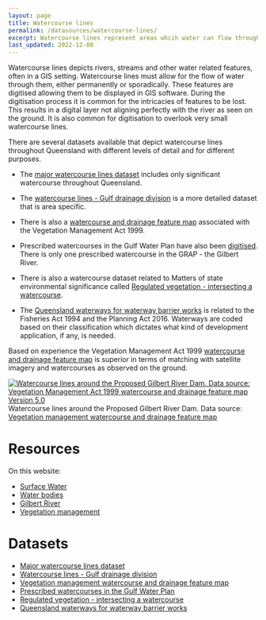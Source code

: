 ```yaml
---
layout: page
title: Watercourse lines
permalink: /datasources/watercourse-lines/
excerpt: Watercourse lines represent areas whcih water can flow through, either permanently or on an ephemeral basis. Watercourse lines have policy implications, for taking water, constructing waterway barriers and vegetation management.
last_updated: 2022-12-08
---
```


Watercourse lines depicts rivers, streams and other water related features, often in a GIS setting. Watercourse lines must allow for the flow of water through them, either permanently or sporadically. These features are digitised allowing them to be displayed in GIS software. During the digitisation process it is common for the intricacies of features to be lost. This results in a digital layer not aligning perfectly with the river as seen on the ground. It is also common for digitisation to overlook very small watercourse lines.  

There are several datasets available that depict watercourse lines throughout Queensland with different levels of detail and for different purposes. 

- The <a href="https://qldspatial.information.qld.gov.au/catalogue/custom/detail.page?fid={22EBABD4-8D0F-46AC-9814-0F3375D9E7DA}" target="_blank">major watercourse lines dataset</a> includes only significant watercourse throughout Queensland.

- The <a href="https://qldspatial.information.qld.gov.au/catalogue/custom/detail.page?fid={99BCD4C1-2B81-4D04-9A90-8B63B95372C7}" target="_blank">watercourse lines - Gulf drainage division</a> is a more detailed dataset that is area specific. 

- There is also a <a href="https://qldspatial.information.qld.gov.au/catalogue/custom/detail.page?fid={6DD57F84-007D-4228-A43E-3B4FA93B0DAC}" target="_blank">watercourse and drainage feature map</a> associated with the Vegetation Management Act 1999. 

- Prescribed watercourses in the Gulf Water Plan have also been <a href="https://qldspatial.information.qld.gov.au/catalogue/custom/detail.page?fid={6FC98019-1D70-408D-8A02-489FC17CDF35}" target="_blank">digitised</a>. There is only one prescribed watercourse in the GRAP - the Gilbert River. 

- There is also a watercourse dataset related to Matters of state environmental significance called <a href="https://qldspatial.information.qld.gov.au/catalogue/custom/detail.page?fid={8A33846C-455E-45DD-A485-6FB6A8D4A35C}" target="_blank">Regulated vegetation - intersecting a watercourse</a>.

- The <a href="https://qldspatial.information.qld.gov.au/catalogue/custom/detail.page?fid={77D35E81-DB9C-45B1-811F-0D2572ADB02A}" target="_blank">Queensland waterways for waterway barrier works</a> is related to the Fisheries Act 1994 and the Planning Act 2016. Waterways are coded based on their classification which dictates what kind of development application, if any, is needed.  

Based on experience the Vegetation Management Act 1999 <a href="https://qldspatial.information.qld.gov.au/catalogue/custom/detail.page?fid={6DD57F84-007D-4228-A43E-3B4FA93B0DAC}" target="_blank">watercourse and drainage feature map</a> is superior in terms of matching with satellite imagery and watercourses as observed on the ground. 

<div class="rhs_img_img">
<a href="/images/Watercourse_lines.png" target="_blank">
<img alt="Watercourse lines around the Proposed Gilbert River Dam. Data source: Vegetation Management Act 1999 watercourse and drainage feature map Version 5.0" src="/images/Watercourse_lines.png">
</a>
<div class=imgcredit>Watercourse lines around the Proposed Gilbert River Dam. Data source: <a href="https://qldspatial.information.qld.gov.au/catalogue/custom/detail.page?fid={6DD57F84-007D-4228-A43E-3B4FA93B0DAC}" target="_blank">Vegetation management watercourse and drainage feature map</a></div>
</div>

# Resources

On this website:
- <a href="/grap/surface-water/">Surface Water</a>
- <a href="/grap/water-bodies/">Water bodies</a>
- <a href="/grap/gilbert-river/">Gilbert River</a>
- <a href="/grap/vegetation-management/">Vegetation management</a>

# Datasets 

- <a href="https://qldspatial.information.qld.gov.au/catalogue/custom/detail.page?fid={22EBABD4-8D0F-46AC-9814-0F3375D9E7DA}" target="_blank">Major watercourse lines dataset</a>
- <a href="https://qldspatial.information.qld.gov.au/catalogue/custom/detail.page?fid={99BCD4C1-2B81-4D04-9A90-8B63B95372C7}" target="_blank">Watercourse lines - Gulf drainage division</a>
- <a href="https://qldspatial.information.qld.gov.au/catalogue/custom/detail.page?fid={6DD57F84-007D-4228-A43E-3B4FA93B0DAC}" target="_blank">Vegetation management watercourse and drainage feature map</a>
- <a href="https://qldspatial.information.qld.gov.au/catalogue/custom/detail.page?fid={6FC98019-1D70-408D-8A02-489FC17CDF35}" target="_blank">Prescribed watercourses in the Gulf Water Plan</a>
- <a href="https://qldspatial.information.qld.gov.au/catalogue/custom/detail.page?fid={8A33846C-455E-45DD-A485-6FB6A8D4A35C}" target="_blank">Regulated vegetation - intersecting a watercourse</a>
- <a href="https://qldspatial.information.qld.gov.au/catalogue/custom/detail.page?fid={77D35E81-DB9C-45B1-811F-0D2572ADB02A}" target="_blank">Queensland waterways for waterway barrier works</a>
